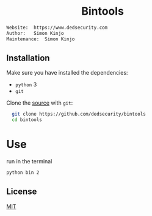 <h1 align="center">Bintools</h1>

```bash
Website:  https://www.dedsecurity.com
Author:   Simon Kinjo
Maintenance:  Simon Kinjo
```

## Installation

Make sure you have installed the dependencies:

  * `python` 3
  * `git`

Clone the [source] with `git`:
 ```sh
   git clone https://github.com/dedsecurity/bintools
   cd bintools
   ```

 [source]: https://github.com/dedsecurity/bintools
 
 # Use
run in the terminal

```bash
python bin 2
```

## License
[MIT](https://opensource.org/licenses/MIT)
